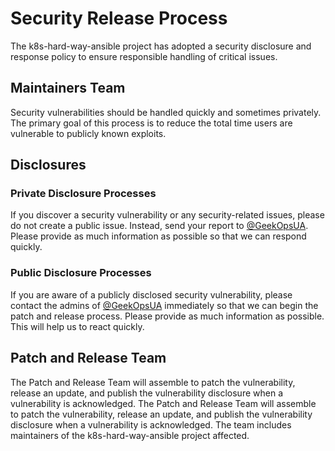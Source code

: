 # Security Release Process

The k8s-hard-way-ansible project has adopted a security disclosure and response policy to ensure responsible handling of critical issues.

## Maintainers Team

Security vulnerabilities should be handled quickly and sometimes privately.  The primary goal of this process is to reduce the total time users are vulnerable to publicly known exploits.

## Disclosures

### Private Disclosure Processes

If you discover a security vulnerability or any security-related issues, please do not create a public issue. Instead, send your report to [@GeekOpsUA](https://t.me/GeekOpsUA). Please provide as much information as possible so that we can respond quickly.

### Public Disclosure Processes

If you are aware of a publicly disclosed security vulnerability, please contact the admins of [@GeekOpsUA](https://t.me/GeekOpsUA) immediately so that we can begin the patch and release process. Please provide as much information as possible. This will help us to react quickly.

## Patch and Release Team

The Patch and Release Team will assemble to patch the vulnerability, release an update, and publish the vulnerability disclosure when a vulnerability is acknowledged. The Patch and Release Team will assemble to patch the vulnerability, release an update, and publish the vulnerability disclosure when a vulnerability is acknowledged. The team includes maintainers of the k8s-hard-way-ansible project affected.  
